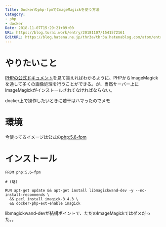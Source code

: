 ```yaml
---
Title: Dockerのphp-fpmでImageMagickを使う方法
Category:
- php
- docker
Date: 2018-11-07T15:29:21+09:00
URL: https://blog.turai.work/entry/20181107/1541572161
EditURL: https://blog.hatena.ne.jp/thr3a/thr3a.hatenablog.com/atom/entry/10257846132665493591
---
```


# やりたいこと
[PHPの公式ドキュメント](http://php.net/manual/ja/book.imagick.php)を見て貰えればわかるように、PHPからImageMagickを通して多くの画像処理を行うことができる。が、当然サーバー上にImageMagickがインストールされてなければならない。

docker上で操作したいときに若干はハマったのでメモ

# 環境

今使ってるイメージは公式の[php:5.6-fpm](https://hub.docker.com/_/php/)

# インストール

```
FROM php:5.6-fpm

# (略)

RUN apt-get update && apt-get install libmagickwand-dev -y --no-install-recommends \
  && pecl install imagick-3.4.3 \
  && docker-php-ext-enable imagick
```

libmagickwand-devが結構ポイントで、ただのImageMagickではダメだった。。
